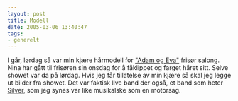```yaml
---
layout: post
title: Modell
date: 2005-03-06 13:40:47
tags: 
- generelt
---
```

I går, lørdag så var min kjære hårmodell for <a href="http://www.adamogeva.no/">"Adam og Eva"</a> frisør salong. Nina har gått til frisøren sin onsdag for å fåklippet og farget håret sitt. Selve showet var da på lørdag. Hvis jeg får tillatelse av min kjære så skal jeg legge ut bilder fra showet. Det var faktisk live band der også, et band som heter <a href="http://www.thesilverband.com">Silver</a>, som jeg synes var like musikalske som en motorsag.
